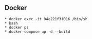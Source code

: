## Docker ##
    * docker exec -it 84e221f31016 /bin/sh 
    * bash
    * docker ps 
    * docker-compose up -d --build 
